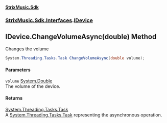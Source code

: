 #### [StrixMusic.Sdk](./index.md 'index')
### [StrixMusic.Sdk.Interfaces](./StrixMusic-Sdk-Interfaces.md 'StrixMusic.Sdk.Interfaces').[IDevice](./StrixMusic-Sdk-Interfaces-IDevice.md 'StrixMusic.Sdk.Interfaces.IDevice')
## IDevice.ChangeVolumeAsync(double) Method
Changes the volume  
```csharp
System.Threading.Tasks.Task ChangeVolumeAsync(double volume);
```
#### Parameters
<a name='StrixMusic-Sdk-Interfaces-IDevice-ChangeVolumeAsync(double)-volume'></a>
`volume` [System.Double](https://docs.microsoft.com/en-us/dotnet/api/System.Double 'System.Double')  
The volume of the device.  
  
#### Returns
[System.Threading.Tasks.Task](https://docs.microsoft.com/en-us/dotnet/api/System.Threading.Tasks.Task 'System.Threading.Tasks.Task')  
A [System.Threading.Tasks.Task](https://docs.microsoft.com/en-us/dotnet/api/System.Threading.Tasks.Task 'System.Threading.Tasks.Task') representing the asynchronous operation.  

